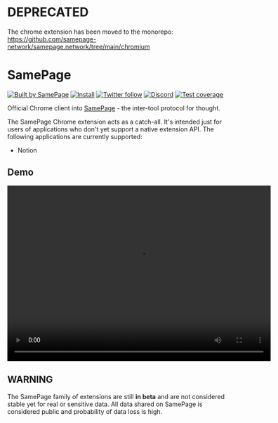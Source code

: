 # DEPRECATED

The chrome extension has been moved to the monorepo: https://github.com/samepage-network/samepage.network/tree/main/chromium

# SamePage

[![Built by SamePage](https://img.shields.io/badge/Ξ-Built_by_SamePage-blue.svg)](https://github.com/samepage-network/samepage.network) [![Install](https://img.shields.io/github/v/release/samepage-network/chrome-samepage)](https://samepage.network/install?id=chrome) [![Twitter follow](https://img.shields.io/badge/follow-%40samepagenetwork-blue.svg?style=flat&logo=twitter)](https://twitter.com/samepagenetwork) [![Discord](https://img.shields.io/discord/1042590270849568788.svg)](https://discord.gg/UpKAfUvUPd) [![Test coverage](https://codecov.io/gh/samepage-network/chrome-samepage/branch/main/graph/badge.svg)](https://codecov.io/gh/samepage-network/chrome-samepage)

Official Chrome client into [SamePage](https://samepage.network) - the inter-tool protocol for thought.

The SamePage Chrome extension acts as a catch-all. It's intended just for users of applications who don't yet support a native extension API. The following applications are currently supported:
- Notion

## Demo

<video src="https://samepage.network/videos/9f124d41ca8a47f4b09bc6d268cb36b8.mp4" controls="controls" height="400" width="600"></video>

## WARNING

The SamePage family of extensions are still **in beta** and are not considered stable yet for real or sensitive data. All data shared on SamePage is considered public and probability of data loss is high.
